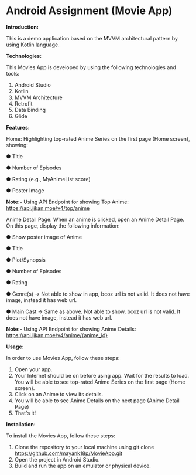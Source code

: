 # Android Assignment (Movie App)

**Introduction:**

This is a demo application based on the MVVM architectural pattern by using Kotlin language.


**Technologies:**

This Movies App is developed by using the following technologies and tools:

1. Android Studio
2. Kotlin
3. MVVM Architecture
4. Retrofit
5. Data Binding
6. Glide
   

**Features:**

Home: Highlighting top-rated Anime Series on the first page (Home screen), showing: 

● Title

● Number of Episodes

● Rating (e.g., MyAnimeList score)

● Poster Image

**Note:-** Using API Endpoint for showing Top Anime: https://api.jikan.moe/v4/top/anime


Anime Detail Page: When an anime is clicked, open an Anime Detail Page. On this page, display the following information:

● Show poster image of Anime

● Title

● Plot/Synopsis

● Number of Episodes 

● Rating

● Genre(s) -> Not able to show in app, bcoz url is not valid. It does not have image, instead it has web url.

● Main Cast -> Same as above. Not able to show, bcoz url is not valid. It does not have image, instead it has web url.

**Note:-** Using API Endpoint for showing Anime Details: https://api.jikan.moe/v4/anime/{anime_id}


**Usage:**

In order to use Movies App, follow these steps:

1. Open your app.
2. Your Internet should be on before using app. Wait for the results to load. You will be able to see top-rated Anime Series on the first page (Home screen).
3. Click on an Anime to view its details. 
4. You will be able to see Anime Details on the next page (Anime Detail Page)
5. That's it!
   

**Installation:**

To install the Movies App, follow these steps:

1. Clone the repository to your local machine using git clone https://github.com/mayank18p/MovieApp.git
2. Open the project in Android Studio.
3. Build and run the app on an emulator or physical device.
